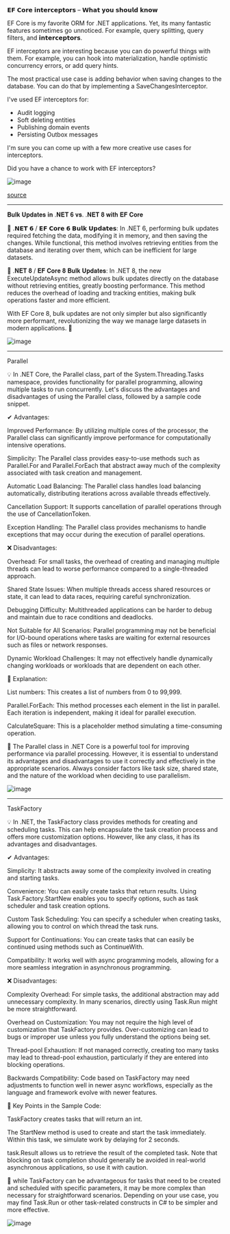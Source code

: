 𝗘𝗙 𝗖𝗼𝗿𝗲 𝗶𝗻𝘁𝗲𝗿𝗰𝗲𝗽𝘁𝗼𝗿𝘀 – 𝗪𝗵𝗮𝘁 𝘆𝗼𝘂 𝘀𝗵𝗼𝘂𝗹𝗱 𝗸𝗻𝗼𝘄 
 
EF Core is my favorite ORM for .NET applications. Yet, its many fantastic features sometimes go unnoticed. For example, query splitting, query filters, and 𝗶𝗻𝘁𝗲𝗿𝗰𝗲𝗽𝘁𝗼𝗿𝘀. 
 
EF interceptors are interesting because you can do powerful things with them. For example, you can hook into materialization, handle optimistic concurrency errors, or add query hints. 
 
The most practical use case is adding behavior when saving changes to the database. You can do that by implementing a SaveChangesInterceptor. 
 
I've used EF interceptors for: 
 
- Audit logging 
- Soft deleting entities 
- Publishing domain events 
- Persisting Outbox messages 
 
I'm sure you can come up with a few more creative use cases for interceptors. 
 
Did you have a chance to work with EF interceptors?

![image](https://github.com/user-attachments/assets/a9097ac9-e1a4-4e0f-9fa4-64cbc383c552)


[source](https://www.linkedin.com/posts/milan-jovanovic_%3F%3F-%3F%3F%3F%3F-%3F%3F%3F%3F%3F%3F%3F%3F%3F%3F%3F%3F-activity-7214515866049146880-NKiK?utm_source=share&utm_medium=member_desktop)

------
𝐁𝐮𝐥𝐤 𝐔𝐩𝐝𝐚𝐭𝐞𝐬 𝐢𝐧 .𝐍𝐄𝐓 𝟔 𝐯𝐬. .𝐍𝐄𝐓 𝟖 𝐰𝐢𝐭𝐡 𝐄𝐅 𝐂𝐨𝐫𝐞

🔸 .𝗡𝗘𝗧 𝟲 / 𝗘𝗙 𝗖𝗼𝗿𝗲 𝟲 𝗕𝘂𝗹𝗸 𝗨𝗽𝗱𝗮𝘁𝗲𝘀:
In .NET 6, performing bulk updates required fetching the data, modifying it in memory, and then saving the changes.
While functional, this method involves retrieving entities from the database and iterating over them, which can be inefficient for large datasets.

🔹 .𝐍𝐄𝐓 𝟖 / 𝐄𝐅 𝐂𝐨𝐫𝐞 𝟖 𝐁𝐮𝐥𝐤 𝐔𝐩𝐝𝐚𝐭𝐞𝐬:
In .NET 8, the new ExecuteUpdateAsync method allows bulk updates directly on the database without retrieving entities, greatly boosting performance.
This method reduces the overhead of loading and tracking entities, making bulk operations faster and more efficient.

With EF Core 8, bulk updates are not only simpler but also significantly more performant, revolutionizing the way we manage large datasets in modern applications. 🚀

![image](https://github.com/user-attachments/assets/c057fe43-a3f0-4973-a529-57aa65d3e2a7)

--------------------

Parallel

💡 In .NET Core, the Parallel class, part of the System.Threading.Tasks namespace, provides functionality for parallel programming, allowing multiple tasks to run concurrently. 
Let's discuss the advantages and disadvantages of using the Parallel class, followed by a sample code snippet.

✔ Advantages:

Improved Performance: By utilizing multiple cores of the processor, the Parallel class can significantly improve performance for computationally intensive operations.

Simplicity: The Parallel class provides easy-to-use methods such as Parallel.For and Parallel.ForEach that abstract away much of the complexity associated with task creation and management.

Automatic Load Balancing: The Parallel class handles load balancing automatically, distributing iterations across available threads effectively.

Cancellation Support: It supports cancellation of parallel operations through the use of CancellationToken.

Exception Handling: The Parallel class provides mechanisms to handle exceptions that may occur during the execution of parallel operations.

❌ Disadvantages:

Overhead: For small tasks, the overhead of creating and managing multiple threads can lead to worse performance compared to a single-threaded approach.

Shared State Issues: When multiple threads access shared resources or state, it can lead to data races, requiring careful synchronization.

Debugging Difficulty: Multithreaded applications can be harder to debug and maintain due to race conditions and deadlocks.

Not Suitable for All Scenarios: Parallel programming may not be beneficial for I/O-bound operations where tasks are waiting for external resources such as files or network responses.

Dynamic Workload Challenges: It may not effectively handle dynamically changing workloads or workloads that are dependent on each other.

🔎 Explanation:

List<int> numbers: This creates a list of numbers from 0 to 99,999.

Parallel.ForEach: This method processes each element in the list in parallel. Each iteration is independent, making it ideal for parallel execution.

CalculateSquare: This is a placeholder method simulating a time-consuming operation.

🔦 The Parallel class in .NET Core is a powerful tool for improving performance via parallel processing. However, it is essential to understand its advantages and disadvantages to use it correctly and effectively in the appropriate scenarios. Always consider factors like task size, shared state, and the nature of the workload when deciding to use parallelism. 

![image](https://github.com/user-attachments/assets/ef8bdef9-d59f-4c32-9c32-899d7e356607)

------------------

TaskFactory<TResult> 

💡 In .NET, the TaskFactory<TResult> class provides methods for creating and scheduling tasks. This can help encapsulate the task creation process and offers more customization options. However, like any class, it has its advantages and disadvantages.

✔ Advantages:

Simplicity: It abstracts away some of the complexity involved in creating and starting tasks.

Convenience: You can easily create tasks that return results. Using Task.Factory.StartNew enables you to specify options, such as task scheduler and task creation options.

Custom Task Scheduling: You can specify a scheduler when creating tasks, allowing you to control on which thread the task runs.

Support for Continuations: You can create tasks that can easily be continued using methods such as ContinueWith.

Compatibility: It works well with async programming models, allowing for a more seamless integration in asynchronous programming.

❌ Disadvantages:

Complexity Overhead: For simple tasks, the additional abstraction may add unnecessary complexity. In many scenarios, directly using Task.Run might be more straightforward.

Overhead on Customization: You may not require the high level of customization that TaskFactory provides. Over-customizing can lead to bugs or improper use unless you fully understand the options being set.

Thread-pool Exhaustion: If not managed correctly, creating too many tasks may lead to thread-pool exhaustion, particularly if they are entered into blocking operations.

Backwards Compatibility: Code based on TaskFactory may need adjustments to function well in newer async workflows, especially as the language and framework evolve with newer features.

🔎 Key Points in the Sample Code:

TaskFactory<int> creates tasks that will return an int.

The StartNew method is used to create and start the task immediately. Within this task, we simulate work by delaying for 2 seconds.

task.Result allows us to retrieve the result of the completed task. Note that blocking on task completion should generally be avoided in real-world asynchronous applications, so use it with caution.

🔦 while TaskFactory<TResult> can be advantageous for tasks that need to be created and scheduled with specific parameters, it may be more complex than necessary for straightforward scenarios. Depending on your use case, you may find Task.Run or other task-related constructs in C# to be simpler and more effective.

![image](https://github.com/user-attachments/assets/56d0709b-e367-421a-9c49-199cbb827f22)


